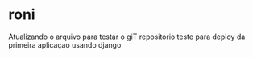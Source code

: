 roni
====

Atualizando o arquivo para testar o giT
repositorio teste para deploy  da primeira aplicaçao usando django
